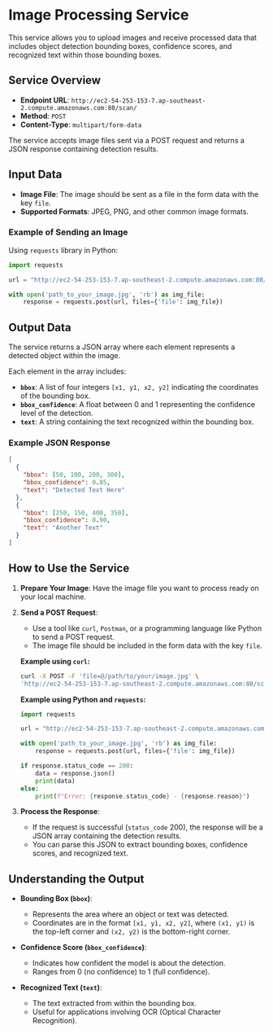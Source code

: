# Image Processing Service

This service allows you to upload images and receive processed data that includes object detection bounding boxes, confidence scores, and recognized text within those bounding boxes.

## Service Overview

- **Endpoint URL**: `http://ec2-54-253-153-7.ap-southeast-2.compute.amazonaws.com:80/scan/`
- **Method**: `POST`
- **Content-Type**: `multipart/form-data`

The service accepts image files sent via a POST request and returns a JSON response containing detection results.

## Input Data

- **Image File**: The image should be sent as a file in the form data with the key `file`.
- **Supported Formats**: JPEG, PNG, and other common image formats.

### Example of Sending an Image

Using `requests` library in Python:

```python
import requests

url = "http://ec2-54-253-153-7.ap-southeast-2.compute.amazonaws.com:80/scan/"

with open('path_to_your_image.jpg', 'rb') as img_file:
    response = requests.post(url, files={'file': img_file})
```

## Output Data

The service returns a JSON array where each element represents a detected object within the image.

Each element in the array includes:

- **`bbox`**: A list of four integers `[x1, y1, x2, y2]` indicating the coordinates of the bounding box.
- **`bbox_confidence`**: A float between 0 and 1 representing the confidence level of the detection.
- **`text`**: A string containing the text recognized within the bounding box.

### Example JSON Response

```json
[
  {
    "bbox": [50, 100, 200, 300],
    "bbox_confidence": 0.85,
    "text": "Detected Text Here"
  },
  {
    "bbox": [250, 150, 400, 350],
    "bbox_confidence": 0.90,
    "text": "Another Text"
  }
]
```

## How to Use the Service

1. **Prepare Your Image**: Have the image file you want to process ready on your local machine.

2. **Send a POST Request**:

   - Use a tool like `curl`, `Postman`, or a programming language like Python to send a POST request.
   - The image file should be included in the form data with the key `file`.

   **Example using `curl`:**

   ```bash
   curl -X POST -F 'file=@/path/to/your/image.jpg' \
   'http://ec2-54-253-153-7.ap-southeast-2.compute.amazonaws.com:80/scan/'
   ```

   **Example using Python and `requests`:**

   ```python
   import requests

   url = "http://ec2-54-253-153-7.ap-southeast-2.compute.amazonaws.com:80/scan/"

   with open('path_to_your_image.jpg', 'rb') as img_file:
       response = requests.post(url, files={'file': img_file})

   if response.status_code == 200:
       data = response.json()
       print(data)
   else:
       print(f"Error: {response.status_code} - {response.reason}")
   ```

3. **Process the Response**:

   - If the request is successful (`status_code` 200), the response will be a JSON array containing the detection results.
   - You can parse this JSON to extract bounding boxes, confidence scores, and recognized text.

## Understanding the Output

- **Bounding Box (`bbox`)**:

  - Represents the area where an object or text was detected.
  - Coordinates are in the format `[x1, y1, x2, y2]`, where `(x1, y1)` is the top-left corner and `(x2, y2)` is the bottom-right corner.

- **Confidence Score (`bbox_confidence`)**:

  - Indicates how confident the model is about the detection.
  - Ranges from 0 (no confidence) to 1 (full confidence).

- **Recognized Text (`text`)**:

  - The text extracted from within the bounding box.
  - Useful for applications involving OCR (Optical Character Recognition).
